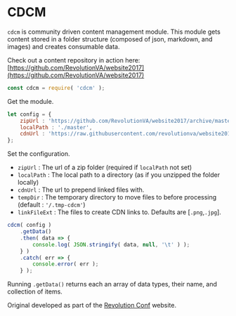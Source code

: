 # CDCM
`cdcm` is community driven content management module. This module gets content stored in a folder structure (composed of json, markdown, and images) and creates consumable data. 

Check out a content repository in action here: [https://github.com/RevolutionVA/website2017](https://github.com/RevolutionVA/website2017)

```js
const cdcm = require( 'cdcm' );
```
Get the module.


```js
let config = {
    zipUrl : 'https://github.com/RevolutionVA/website2017/archive/master.zip',
    localPath : './master',
    cdnUrl : 'https://raw.githubusercontent.com/revolutionva/website2017/master'
};
```

Set the configuration.

- `zipUrl` : The url of a zip folder (required if `localPath` not set)
- `localPath` : The local path to a directory (as if you unzipped the folder locally) 
- `cdnUrl` : The url to prepend linked files with.
- `tempDir` : The temporary directory to move files to before processing (default : `'/.tmp-cdcm'`)
- `linkFileExt` : The files to create CDN links to. Defaults are [`.png`,`.jpg`].

```js
cdcm( config )
    .getData()
    .then( data => {
        console.log( JSON.stringify( data, null, '\t' ) );
    } )
    .catch( err => {
        console.error( err );
    } );
````

Running `.getData()` returns each an array of data types, their name, and collection of items.

Original developed as part of the [Revolution Conf](http://revolutionconf.com) website.